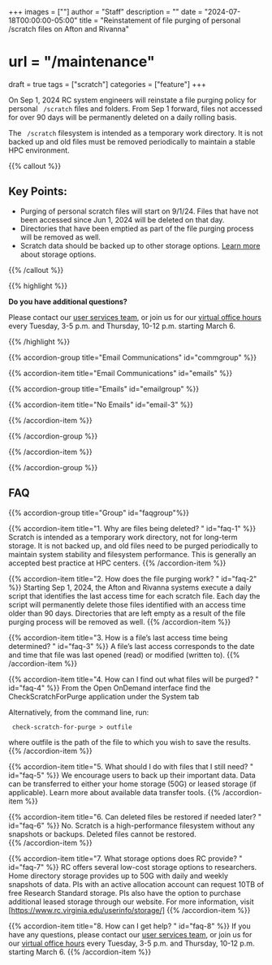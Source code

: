 +++
images = [""]
author = "Staff"
description = ""
date = "2024-07-18T00:00:00-05:00"
title = "Reinstatement of file purging of personal /scratch files on Afton and Rivanna"
# url = "/maintenance"
draft = true
tags = ["scratch"]
categories = ["feature"]
+++

On Sep 1, 2024 RC system engineers will reinstate a file purging policy for personal <code> /scratch</code> files and folders. From Sep 1 forward, files not accessed for over 90 days will be permanently deleted on a daily rolling basis.  

The <code> /scratch</code> filesystem is intended as a temporary work directory. It is not backed up and old files must be removed periodically to maintain a stable HPC environment. 

{{% callout %}}
## Key Points:

- Purging of personal scratch files will start on 9/1/24. Files that have not been accessed since Jun 1, 2024 will be deleted on that day. 
- Directories that have been emptied as part of the file purging process will be removed as well. 
- Scratch data should be backed up to other storage options. [Learn more](/userinfo/storage) about storage options.  

{{% /callout %}}

{{% highlight %}}

**Do you have additional questions?** 

Please contact our <a href="/form/support-request/?category=Storage&request_title=Project%20storage%20data%20migration" class="card-link" target="_blank">user services team</a>, or join us for our [virtual office hours](/support/#office-hours) every Tuesday, 3-5 p.m. and Thursday, 10-12 p.m. starting March 6.

{{% /highlight %}}

{{% accordion-group title="Email Communications" id="commgroup" %}}

{{% accordion-item title="Email Communications" id="emails" %}}

{{% accordion-group title="Emails" id="emailgroup" %}}

{{% accordion-item title="No Emails" id="email-3" %}}

{{% /accordion-item %}}

{{% /accordion-group %}}

{{% /accordion-item %}}

{{% /accordion-group %}}

## FAQ

{{% accordion-group title="Group" id="faqgroup"%}}

{{% accordion-item title="1. Why are files being deleted? " id="faq-1" %}}
Scratch is intended as a temporary work directory, not for long-term storage. It is not backed up, and old files need to be purged periodically to maintain system stability and filesystem performance. This is generally an accepted best practice at HPC centers. 
{{% /accordion-item %}}

{{% accordion-item title="2. How does the file purging work? " id="faq-2" %}}
Starting Sep 1, 2024, the Afton and Rivanna systems execute a daily script that identifies the last access time for each scratch file. Each day the script will permanently delete those files identified with an access time older than 90 days. Directories that are left empty as a result of the file purging process will be removed as well. 
{{% /accordion-item %}}

{{% accordion-item title="3. How is a file’s last access time being determined? " id="faq-3" %}}
A file’s last access corresponds to the date and time that file was last opened (read) or modified (written to). 
{{% /accordion-item %}}

{{% accordion-item title="4. How can I find out what files will be purged? " id="faq-4" %}}
From the Open OnDemand interface find the CheckScratchForPurge application under the System tab 

Alternatively, from the command line, run:

<code> check-scratch-for-purge > outfile </code>

where outfile is the path of the file to which you wish to save the results. 
{{% /accordion-item %}}

{{% accordion-item title="5. What should I do with files that I still need? " id="faq-5" %}}
We encourage users to back up their important data. Data can be transferred to either your home storage (50G) or leased storage (if applicable). Learn more about available data transfer tools. 
{{% /accordion-item %}}

{{% accordion-item title="6. Can deleted files be restored if needed later? " id="faq-6" %}}
No. Scratch is a high-performance filesystem without any snapshots or backups. Deleted files cannot be restored.  
{{% /accordion-item %}}

{{% accordion-item title="7. What storage options does RC provide? " id="faq-7" %}}
RC offers several low-cost storage options to researchers. Home directory storage provides up to 50G with daily and weekly snapshots of data. PIs with an active allocation account can request 10TB of free Research Standard storage.  PIs also have the option to purchase additional leased storage through our website. For more information, visit [https://www.rc.virginia.edu/userinfo/storage/] 
{{% /accordion-item %}}

{{% accordion-item title="8. How can I get help? " id="faq-8" %}}
If you have any questions, please contact our <a href="/form/support-request/?category=Storage&request_title=Project%20storage%20data%20migration" class="card-link" target="_blank">user services team</a>, or join us for our [virtual office hours](/support/#office-hours) every Tuesday, 3-5 p.m. and Thursday, 10-12 p.m. starting March 6.
{{% /accordion-item %}}



